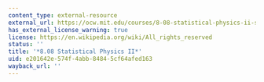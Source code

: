```yaml
---
content_type: external-resource
external_url: https://ocw.mit.edu/courses/8-08-statistical-physics-ii-spring-2005/
has_external_license_warning: true
license: https://en.wikipedia.org/wiki/All_rights_reserved
status: ''
title: '*8.08 Statistical Physics II*'
uid: e201642e-574f-4abb-8484-5cf64afed163
wayback_url: ''
---
```

